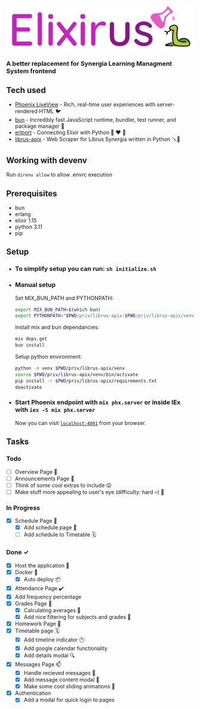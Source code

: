 ![Elixirus](https://github.com/RustySnek/Elixirus/blob/master/images/elixirus_logo.png)

### A better replacement for Synergia Learning Managment System frontend

## Tech used
 * [Phoenix LiveView](https://github.com/phoenixframework/phoenix_live_view) -  Rich, real-time user experiences with server-rendered HTML 🐦
 * [bun](https://github.com/oven-sh/bun) - Incredibly fast JavaScript runtime, bundler, test runner, and package manager 🥖
 * [erlport](https://github.com/erlport/erlport) - Connecting Elixir with Python 🧪 ❤️ 🐍
 * [librus-apix](https://github.com/RustySnek/librus-apix) - Web Scraper for Librus Synergia written in Python 🪛🐍

## Working with devenv
 Run `direnv allow` to allow .envrc execution

## Prerequisites
 * bun
 * erlang
 * elixir 1.15
 * python 3.11
 * pip

## Setup
 * ### To simplify setup you can run: `sh initialize.sh`
 * ### Manual setup
   Set MIX_BUN_PATH and PYTHONPATH:
   
      ```sh
   export MIX_BUN_PATH=$(which bun)
   export PYTHONPATH="$PWD/priv/librus-apix:$PWD/priv/librus-apix/venv/lib/python3.11/site-packages"
      ```

   Install mix and bun dependancies:

   ```sh
   mix deps.get
   bun install
   ```

   Setup python environment:

   ```sh
   python -m venv $PWD/priv/librus-apix/venv
   source $PWD/priv/librus-apix/venv/bin/activate
   pip install -r $PWD/priv/librus-apix/requirements.txt
   deactivate
   ```
 * ### Start Phoenix endpoint with `mix phx.server` or inside IEx with `iex -S mix phx.server`
     Now you can visit [`localhost:4001`](http://localhost:4001) from your browser.

## Tasks
  ### Todo
  - [ ] Overview Page 📄
  - [ ] Announcements Page 📯
  - [ ] Think of some cool extras to include 😲
  - [ ] Make stuff more appealing to user's eye (difficulty: hard 💀) 🎨
  
  ### In Progress
  - [X] Schedule Page 📆
    - [X] Add schedule page 📑
    - [ ] Add schedule to Timetable 🗓️
 
  ### Done ✓ 
  - [X] Host the application 🚀
  - [X] Docker 🐳
    - [X] Auto deploy 📦
  - [X] Attendance Page ✔️
   - [X] Add frequency percentage 
  - [X] Grades Page 📑
    - [X] Calculating averages 💯
    - [X] Add nice filtering for subjects and grades 🧐 
  - [X] Homework Page 📰
  - [x] Timetable page 🗓️
    - [x] Add timeline indicator 🕚
    - [X] Add google calendar functionality 
    - [x] Add details modal 🔍
  - [x] Messages Page 📫
    - [x] Handle recieved messages 📩
    - [x] Add message content modal 📑
    - [x] Make some cool sliding animations 🎥
  - [x] Authentication
    - [x] Add a modal for quick login to pages  
